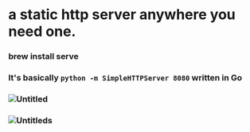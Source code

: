# a static http server anywhere you need one.
### brew install serve
### It's basically `python -m SimpleHTTPServer 8080` written in Go
### ![Untitled](https://user-images.githubusercontent.com/119916323/236669561-71408c66-536a-4c1b-b18d-5b3673d5ba9f.jpg)
### ![Untitleds](https://user-images.githubusercontent.com/119916323/236669626-056eba29-587a-47f6-8b17-646d98cb1e26.jpg)
